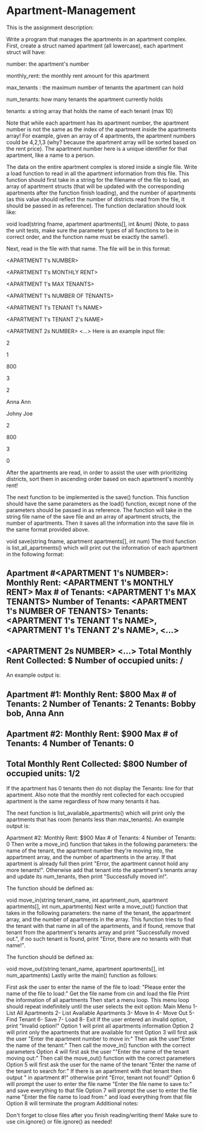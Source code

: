 # Apartment-Management
This is the assignment description: 

Write a program that manages the apartments in an apartment complex. First, create a struct named apartment (all lowercase), each apartment struct will have:

number: the apartment's number

monthly_rent: the monthly rent amount for this apartment

max_tenants : the maximum number of tenants the apartment can hold

num_tenants: how many tenants the apartment currently holds

tenants: a string array that holds the name of each tenant (max 10)


Note that while each apartment has its apartment number, the apartment number is not the same as the index of the apartment inside the apartments array! For example, given an array of 4 apartments, the apartment numbers could be 4,2,1,3 (why? because the apartment array will be sorted based on the rent price). The apartment number here is a unique identifier for that apartment, like a name to a person.

The data on the entire apartment complex is stored inside a single file. Write a load function to read in all the apartment information from this file. This function should first take in a string for the filename of the file to load, an array of apartment structs (that will be updated with the corresponding apartments after the function finish loading), and the number of apartments (as this value should reflect the number of districts read from the file, it should be passed in as reference). The function declaration should look like:

void load(string fname, apartment apartments[], int &num)
(Note, to pass the unit tests, make sure the parameter types of all functions to be in correct order, and the function name must be exactly the same!).

Next, read in the file with that name. The file will be in this format:


<NUMBER OF APARTMENTS>
  
<APARTMENT 1's NUMBER>
             
<APARTMENT 1's MONTHLY RENT>
  
<APARTMENT 1's MAX TENANTS>
             
<APARTMENT 1's NUMBER OF TENANTS>
  
<APARTMENT 1's TENANT 1's NAME>
  
<APARTMENT 1's TENANT 2's NAME>
  
<APARTMENT 2s NUMBER>
<...>
Here is an example input file:

  
2
  
1
  
800
  
3
  
2
  
Anna Ann
  
Johny Joe
  
2
  
800
  
3
  
0
  
After the apartments are read, in order to assist the user with prioritizing districts, sort them in ascending order based on each apartment's monthly rent!

The next function to be implemented is the save() function. This function should have the same parameters as the load() function, except none of the parameters should be passed in as reference. The function will take in the string file name of the save file and an array of apartment structs, the number of apartments. Then it saves all the information into the save file in the same format provided above.

void save(string fname, apartment apartments[], int num)
The third function is list_all_apartments() which will print out the information of each apartment in the following format:

Apartment #<APARTMENT 1's NUMBER>:
Monthly Rent: <APARTMENT 1's MONTHLY RENT>
Max # of Tenants: <APARTMENT 1's MAX TENANTS>
Number of Tenants: <APARTMENT 1's NUMBER OF TENANTS>
Tenants: <APARTMENT 1's TENANT 1's NAME>, <APARTMENT 1's TENANT 2's NAME>, <...>
---
<APARTMENT 2s NUMBER>
<...>
Total Monthly Rent Collected: $<TOTAL MONTHLY RENT>
Number of occupied units: <OCCUPIED APARTMENTS>/<ALL APARTMENTS>
---
An example output is:

Apartment #1:
Monthly Rent: $800
Max # of Tenants: 2
Number of Tenants: 2
Tenants: Bobby bob, Anna Ann
---
Apartment #2:
Monthly Rent: $900
Max # of Tenants: 4
Number of Tenants: 0
---
Total Monthly Rent Collected: $800
Number of occupied units: 1/2
---
If the apartment has 0 tenants then do not display the Tenants: line for that apartment. Also note that the monthly rent collected for each occupied apartment is the same regardless of how many tenants it has.

The next function is list_available_apartments() which will print only the apartments that has room (tenants less than max_tenants). An example output is:

Apartment #2:
Monthly Rent: $900
Max # of Tenants: 4
Number of Tenants: 0
Then write a move_in() function that takes in the following parameters: the name of the tenant, the apartment number they're moving into, the appartment array, and the number of apartments in the array. If that apartment is already full then print "Error, the apartment cannot hold any more tenants!". Otherwise add that tenant into the apartment's tenants array and update its num_tenants, then print "Successfully moved in!".

The function should be defined as:

void move_in(string tenant_name, int apartment_num, apartment apartments[], int num_apartments)
Next write a move_out() function that takes in the following parameters: the name of the tenant, the appartment array, and the number of apartments in the array. This function tries to find the tenant with that name in all of the apartments, and if found, remove that tenant from the apartment's tenants array and print "Successfully moved out.", if no such tenant is found, print "Error, there are no tenants with that name!".

The function should be defined as:

void move_out(string tenant_name, apartment apartments[], int num_apartments)
Lastly write the main() function as follows:

First ask the user to enter the name of the file to load: "Please enter the name of the file to load:"
Get the file name from cin and load the file
Print the information of all apartments
Then start a menu loop. This menu loop should repeat indefinitely until the user selects the exit option:
Main Menu
1- List All Apartments
2- List Available Apartments
3- Move In
4- Move Out
5- Find Tenant
6- Save
7- Load
8- Exit
If the user entered an invalid option, print "Invalid option!"
Option 1 will print all apartments information
Option 2 will print only the apartments that are available for rent
Option 3 will first ask the user "Enter the apartment number to move in:"
Then ask the user"Enter the name of the tenant:"
Then call the move_in() function with the correct parameters
Option 4 will first ask the user ""Enter the name of the tenant moving out:"
Then call the move_out() function with the correct parameters
Option 5 will first ask the user for the name of the tenant "Enter the name of the tenant to search for:"
If there is an apartment with that tenant then output "<NAME> in apartment #<APARTMENT NUMBER>!" otherwise print "Error, tenant not found!"
Option 6 will prompt the user to enter the file name "Enter the file name to save to:" and save everything to that file
Option 7 will prompt the user to enter the file name "Enter the file name to load from:" and load everything from that file
Option 8 will terminate the program
Additional notes:

Don't forget to close files after you finish reading/writing them!
Make sure to use cin.ignore() or file.ignore() as needed!
